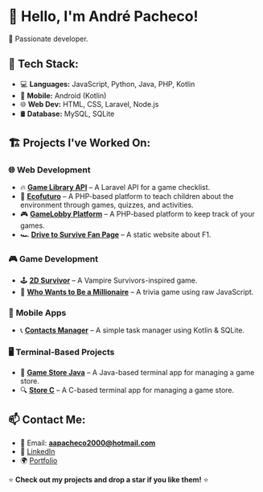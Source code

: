 # 👋 Hello, I'm André Pacheco!
🚀 Passionate developer.

## 🔧 Tech Stack:
- 💻 **Languages:** JavaScript, Python, Java, PHP, Kotlin
- 📱 **Mobile:** Android (Kotlin)
- 🌐 **Web Dev:** HTML, CSS, Laravel, Node.js
- 🛢 **Database:** MySQL, SQLite

## 🏗️ Projects I've Worked On:

### 🌐 **Web Development**
- 🔥 **[Game Library API](https://github.com/XekoJr/millionaire-api)** – A Laravel API for a game checklist.
- 🌱 **[Ecofuturo](https://github.com/XekoJr/ecofuturo)** – A PHP-based platform to teach children about the environment through games, quizzes, and activities.
- 🎮 **[GameLobby Platform](https://github.com/XekoJr/gamelobby-platform)** – A PHP-based platform to keep track of your games.
- 🏎 **[Drive to Survive Fan Page](https://github.com/XekoJr/f1-drive-to-survive)** – A static website about F1.

### 🎮 **Game Development**
- 🕹️ **[2D Survivor](https://github.com/XekoJr/2d-survivor)** – A Vampire Survivors-inspired game.
- 🎯 **[Who Wants to Be a Millionaire](https://github.com/XekoJr/who-wants-to-be-millionaire)** – A trivia game using raw JavaScript.

### 📱 **Mobile Apps**
- 📞 **[Contacts Manager](https://github.com/XekoJr/android-apps)** – A simple task manager using Kotlin & SQLite.

### 🖥️ **Terminal-Based Projects**
- 🏪 **[Game Store Java](https://github.com/XekoJr/game-store-java)** – A Java-based terminal app for managing a game store.
- 🔍 **[Store C](https://github.com/XekoJr/store-c)** – A C-based terminal app for managing a game store.

## 📫 Contact Me:
- 📧 Email: **aapacheco2000@hotmail.com**
- 🔗 [LinkedIn]([https://linkedin.com/in/XekoJr](https://www.linkedin.com/in/andrepacheco11/))
- 🌍 [Portfolio](https://xekojr.github.io/portfolio/)

⭐ **Check out my projects and drop a star if you like them!** ⭐
